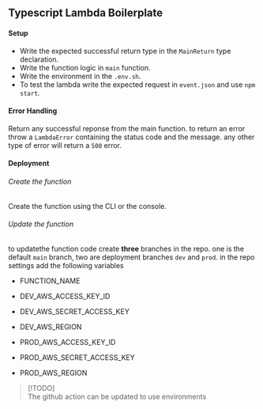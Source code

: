 ## Typescript Lambda Boilerplate

#### Setup

- Write the expected successful return type in the `MainReturn` type declaration.
- Write the function logic in `main` function.
- Write the environment in the `.env.sh`.
- To test the lambda write the expected request in `event.json` and use `npm start`.

#### Error Handling

Return any successful reponse from the main function.
to return an error throw a `LambdaError` containing the status code and the message.
any other type of error will return a `500` error.

#### Deployment

###### Create the function

Create the function using the CLI or the console.

###### Update the function

to updatethe function code create **three** branches in the repo.
one is the default `main` branch, two are deployment branches `dev` and `prod`.
in the repo settings add the following variables

- FUNCTION_NAME

- DEV_AWS_ACCESS_KEY_ID
- DEV_AWS_SECRET_ACCESS_KEY
- DEV_AWS_REGION

- PROD_AWS_ACCESS_KEY_ID
- PROD_AWS_SECRET_ACCESS_KEY
- PROD_AWS_REGION

> [!TODO]  
> The github action can be updated to use environments
